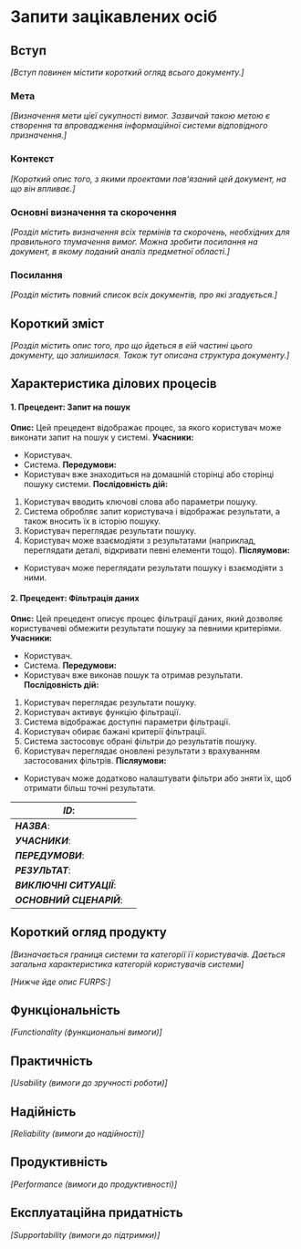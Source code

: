 # Запити зацікавлених осіб

## Вступ

*[Вступ повинен містити короткий огляд всього документу.]*

### Мета 

*[Визначення мети цієї сукупності вимог. Зазвичай такою метою є створення та впровадження 
 інформаційної системи відповідного призначення.]*

### Контекст

*[Короткий опис того, з якими проектами пов'язаний цей документ, на що він впливає.]*


### Основні визначення та скорочення

*[Розділ містить визначення всіх термінів та скорочень, необхідних для правильного
тлумачення вимог. Можна зробити посилання на документ, в якому поданий аналіз предметної області.]*


### Посилання

*[Розділ містить повний список всіх документів, про які згадується.]*


## Короткий зміст

*[Розділ містить опис того, про що йдеться в еій частині цього документу, що залишилася. 
Також тут описана структура документу.]*

## Характеристика ділових процесів
#### 1. Прецедент: Запит на пошук
**Опис:**
Цей прецедент відображає процес, за якого користувач може виконати запит на пошук у системі.
**Учасники:**
- Користувач.
- Система.
**Передумови:**
- Користувач вже знаходиться на домашній сторінці або сторінці пошуку системи.
**Послідовність дій:**
1. Користувач вводить ключові слова або параметри пошуку.
2. Система обробляє запит користувача і відображає результати, а також вносить їх в історію пошуку.
3. Користувач переглядає результати пошуку.
4. Користувач може взаємодіяти з результатами (наприклад, переглядати деталі, відкривати певні елементи тощо).
**Післяумови:**
- Користувач може переглядати результати пошуку і взаємодіяти з ними.
#### 2. Прецедент: Фільтрація даних
**Опис:**
Цей прецедент описує процес фільтрації даних, який дозволяє користувачеві обмежити результати пошуку за певними критеріями.
**Учасники:**
- Користувач.
- Система.
**Передумови:**
- Користувач вже виконав пошук та отримав результати.
**Послідовність дій:**
1. Користувач переглядає результати пошуку.
2. Користувач активує функцію фільтрації.
3. Система відображає доступні параметри фільтрації.
4. Користувач обирає бажані критерії фільтрації.
5. Система застосовує обрані фільтри до результатів пошуку.
6. Користувач переглядає оновлені результати з врахуванням застосованих фільтрів.
**Післяумови:**
- Користувач може додатково налаштувати фільтри або зняти їх, щоб отримати більш точні результати.

| ***ID***:                |   |
|--------------------------|---|
| ***НАЗВА***:             |   |
| ***УЧАСНИКИ***:          |   |
| ***ПЕРЕДУМОВИ***:        |   |
| ***РЕЗУЛЬТАТ***:         |   |
| ***ВИКЛЮЧНІ СИТУАЦІЇ***: |   |
| ***ОСНОВНИЙ СЦЕНАРІЙ***: |   |

## Короткий огляд продукту

*[Визначається границя системи та категорії її користувачів. Дається загальна характеристика категорій користувачів
системи]*

*[Нижче йде опис FURPS:]*


## Функціональність

*[Functionality (функциональні вимоги)]*

## Практичність

*[Usability (вимоги до зручності роботи)]*

## Надійність

*[Reliability (вимоги до надійності)]*

## Продуктивність

*[Performance (вимоги до продуктивності)]*

## Експлуатаційна придатність

*[Supportability (вимоги до підтримки)]*
